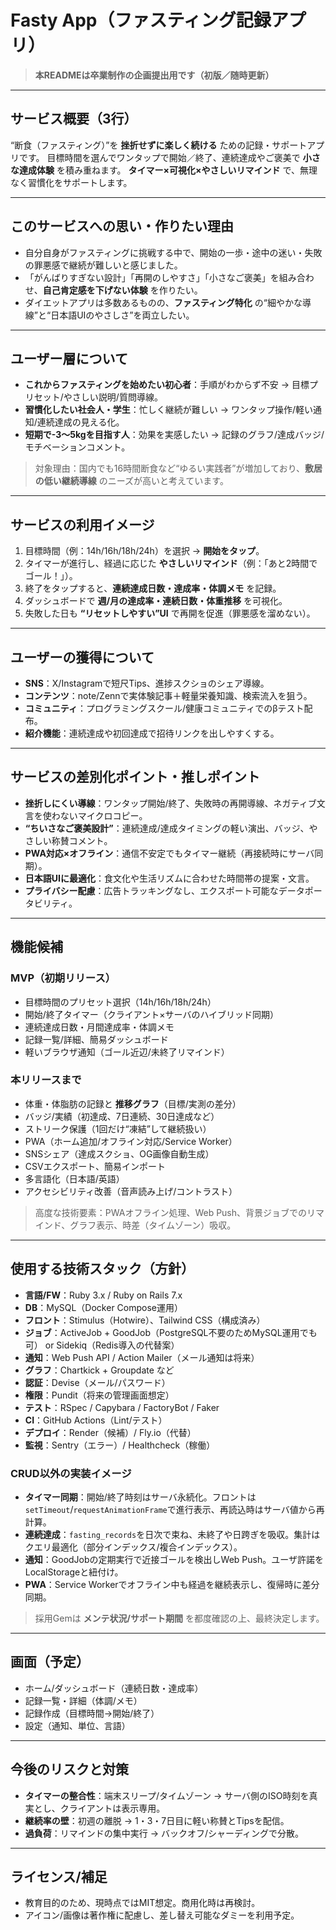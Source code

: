 # Fasty App（ファスティング記録アプリ）

> **本READMEは卒業制作の企画提出用です（初版／随時更新）**

---

## サービス概要（3行）

“断食（ファスティング）”を **挫折せずに楽しく続ける** ための記録・サポートアプリです。
目標時間を選んでワンタップで開始／終了、連続達成やご褒美で **小さな達成体験** を積み重ねます。
**タイマー×可視化×やさしいリマインド** で、無理なく習慣化をサポートします。

---

## このサービスへの思い・作りたい理由

* 自分自身がファスティングに挑戦する中で、開始の一歩・途中の迷い・失敗の罪悪感で継続が難しいと感じました。
* 「がんばりすぎない設計」「再開のしやすさ」「小さなご褒美」を組み合わせ、**自己肯定感を下げない体験** を作りたい。
* ダイエットアプリは多数あるものの、**ファスティング特化** の“細やかな導線”と“日本語UIのやさしさ”を両立したい。

---

## ユーザー層について

* **これからファスティングを始めたい初心者**：手順がわからず不安 → 目標プリセット/やさしい説明/質問導線。
* **習慣化したい社会人・学生**：忙しく継続が難しい → ワンタップ操作/軽い通知/連続達成の見える化。
* **短期で-3〜5kgを目指す人**：効果を実感したい → 記録のグラフ/達成バッジ/モチベーションコメント。

> 対象理由：国内でも16時間断食など“ゆるい実践者”が増加しており、**敷居の低い継続導線** のニーズが高いと考えています。

---

## サービスの利用イメージ

1. 目標時間（例：14h/16h/18h/24h）を選択 → **開始をタップ**。
2. タイマーが進行し、経過に応じた **やさしいリマインド**（例：「あと2時間でゴール！」）。
3. 終了をタップすると、**連続達成日数・達成率・体調メモ** を記録。
4. ダッシュボードで **週/月の達成率・連続日数・体重推移** を可視化。
5. 失敗した日も **“リセットしやすい”UI** で再開を促進（罪悪感を溜めない）。

---

## ユーザーの獲得について

* **SNS**：X/Instagramで短尺Tips、進捗スクショのシェア導線。
* **コンテンツ**：note/Zennで実体験記事＋軽量栄養知識、検索流入を狙う。
* **コミュニティ**：プログラミングスクール/健康コミュニティでのβテスト配布。
* **紹介機能**：連続達成や初回達成で招待リンクを出しやすくする。

---

## サービスの差別化ポイント・推しポイント

* **挫折しにくい導線**：ワンタップ開始/終了、失敗時の再開導線、ネガティブ文言を使わないマイクロコピー。
* **“ちいさなご褒美設計”**：連続達成/達成タイミングの軽い演出、バッジ、やさしい称賛コメント。
* **PWA対応×オフライン**：通信不安定でもタイマー継続（再接続時にサーバ同期）。
* **日本語UIに最適化**：食文化や生活リズムに合わせた時間帯の提案・文言。
* **プライバシー配慮**：広告トラッキングなし、エクスポート可能なデータポータビリティ。

---

## 機能候補

### MVP（初期リリース）

* 目標時間のプリセット選択（14h/16h/18h/24h）
* 開始/終了タイマー（クライアント×サーバのハイブリッド同期）
* 連続達成日数・月間達成率・体調メモ
* 記録一覧/詳細、簡易ダッシュボード
* 軽いブラウザ通知（ゴール近辺/未終了リマインド）

### 本リリースまで

* 体重・体脂肪の記録と **推移グラフ**（目標/実測の差分）
* バッジ/実績（初達成、7日連続、30日達成など）
* ストリーク保護（1回だけ“凍結”して継続扱い）
* PWA（ホーム追加/オフライン対応/Service Worker）
* SNSシェア（達成スクショ、OG画像自動生成）
* CSVエクスポート、簡易インポート
* 多言語化（日本語/英語）
* アクセシビリティ改善（音声読み上げ/コントラスト）

> 高度な技術要素：PWAオフライン処理、Web Push、背景ジョブでのリマインド、グラフ表示、時差（タイムゾーン）吸収。

---

## 使用する技術スタック（方針）

* **言語/FW**：Ruby 3.x / Ruby on Rails 7.x
* **DB**：MySQL（Docker Compose運用）
* **フロント**：Stimulus（Hotwire）、Tailwind CSS（構成済み）
* **ジョブ**：ActiveJob + GoodJob（PostgreSQL不要のためMySQL運用でも可） or Sidekiq（Redis導入の代替案）
* **通知**：Web Push API / Action Mailer（メール通知は将来）
* **グラフ**：Chartkick + Groupdate など
* **認証**：Devise（メール/パスワード）
* **権限**：Pundit（将来の管理画面想定）
* **テスト**：RSpec / Capybara / FactoryBot / Faker
* **CI**：GitHub Actions（Lint/テスト）
* **デプロイ**：Render（候補）/ Fly.io（代替）
* **監視**：Sentry（エラー）/ Healthcheck（稼働）

### CRUD以外の実装イメージ

* **タイマー同期**：開始/終了時刻はサーバ永続化。フロントは`setTimeout`/`requestAnimationFrame`で進行表示、再読込時はサーバ値から再計算。
* **連続達成**：`fasting_records`を日次で束ね、未終了や日跨ぎを吸収。集計はクエリ最適化（部分インデックス/複合インデックス）。
* **通知**：GoodJobの定期実行で近接ゴールを検出しWeb Push。ユーザ許諾をLocalStorageと紐付け。
* **PWA**：Service Workerでオフライン中も経過を継続表示し、復帰時に差分同期。

> 採用Gemは **メンテ状況/サポート期間** を都度確認の上、最終決定します。

---

## 画面（予定）

* ホーム/ダッシュボード（連続日数・達成率）
* 記録一覧・詳細（体調/メモ）
* 記録作成（目標時間→開始/終了）
* 設定（通知、単位、言語）

---

## 今後のリスクと対策

* **タイマーの整合性**：端末スリープ/タイムゾーン → サーバ側のISO時刻を真実とし、クライアントは表示専用。
* **継続率の壁**：初週の離脱 → 1・3・7日目に軽い称賛とTipsを配信。
* **過負荷**：リマインドの集中実行 → バックオフ/シャーディングで分散。

---

## ライセンス/補足

* 教育目的のため、現時点ではMIT想定。商用化時は再検討。
* アイコン/画像は著作権に配慮し、差し替え可能なダミーを利用予定。
